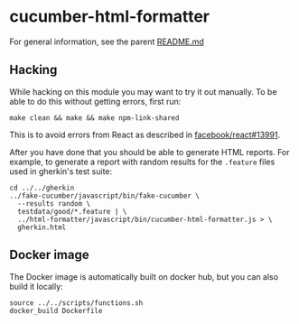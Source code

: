 # cucumber-html-formatter

For general information, see the parent [README.md](../README.md)

## Hacking

While hacking on this module you may want to try it out manually. To be able to
do this without getting errors, first run:

    make clean && make && make npm-link-shared

This is to avoid errors from React as described in [facebook/react#13991](https://github.com/facebook/react/issues/13991).

After you have done that you should be able to generate HTML reports. For example,
to generate a report with random results for the `.feature` files used in gherkin's
test suite:

```
cd ../../gherkin
../fake-cucumber/javascript/bin/fake-cucumber \
  --results random \
  testdata/good/*.feature | \
  ../html-formatter/javascript/bin/cucumber-html-formatter.js > \
  gherkin.html
```

## Docker image

The Docker image is automatically built on docker hub, but you can also build it locally:

```
source ../../scripts/functions.sh
docker_build Dockerfile
```

